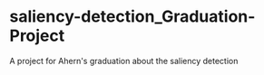 # saliency-detection_Graduation-Project
A project for Ahern's graduation about the saliency detection
